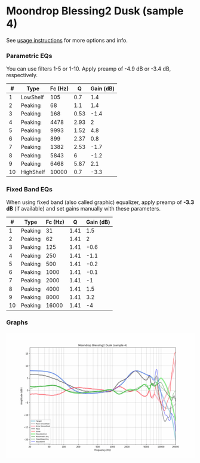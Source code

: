 # Moondrop Blessing2 Dusk (sample 4)
See [usage instructions](https://github.com/jaakkopasanen/AutoEq#usage) for more options and info.

### Parametric EQs
You can use filters 1-5 or 1-10. Apply preamp of -4.9 dB or -3.4 dB, respectively.

|   # | Type      |   Fc (Hz) |    Q |   Gain (dB) |
|-----|-----------|-----------|------|-------------|
|   1 | LowShelf  |       105 | 0.7  |         1.4 |
|   2 | Peaking   |        68 | 1.1  |         1.4 |
|   3 | Peaking   |       168 | 0.53 |        -1.4 |
|   4 | Peaking   |      4478 | 2.93 |         2   |
|   5 | Peaking   |      9993 | 1.52 |         4.8 |
|   6 | Peaking   |       899 | 2.37 |         0.8 |
|   7 | Peaking   |      1382 | 2.53 |        -1.7 |
|   8 | Peaking   |      5843 | 6    |        -1.2 |
|   9 | Peaking   |      6468 | 5.87 |         2.1 |
|  10 | HighShelf |     10000 | 0.7  |        -3.3 |

### Fixed Band EQs
When using fixed band (also called graphic) equalizer, apply preamp of **-3.3 dB** (if available) and set gains manually with these parameters.

|   # | Type    |   Fc (Hz) |    Q |   Gain (dB) |
|-----|---------|-----------|------|-------------|
|   1 | Peaking |        31 | 1.41 |         1.5 |
|   2 | Peaking |        62 | 1.41 |         2   |
|   3 | Peaking |       125 | 1.41 |        -0.6 |
|   4 | Peaking |       250 | 1.41 |        -1.1 |
|   5 | Peaking |       500 | 1.41 |        -0.2 |
|   6 | Peaking |      1000 | 1.41 |        -0.1 |
|   7 | Peaking |      2000 | 1.41 |        -1   |
|   8 | Peaking |      4000 | 1.41 |         1.5 |
|   9 | Peaking |      8000 | 1.41 |         3.2 |
|  10 | Peaking |     16000 | 1.41 |        -4   |

### Graphs
![](./Moondrop%20Blessing2%20Dusk%20(sample%204).png)
